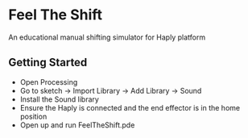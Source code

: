 # Feel The Shift
An educational manual shifting simulator for Haply platform


## Getting Started
- Open Processing
- Go to sketch -> Import Library -> Add Library -> Sound
- Install the Sound library
- Ensure the Haply is connected and the end effector is in the home position 
- Open up and run FeelTheShift.pde
